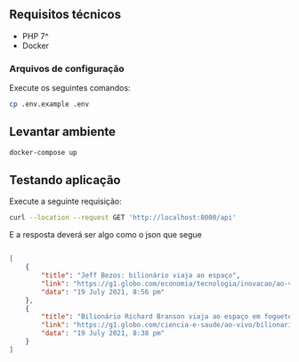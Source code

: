 ## Requisitos técnicos

* PHP 7^
* Docker


### Arquivos de configuração

Execute os seguintes comandos:

```bash
cp .env.example .env
```

## Levantar ambiente 

```bash
docker-compose up
```

## Testando aplicação

Execute a seguinte requisição:

```bash
curl --location --request GET 'http://localhost:8000/api'
```

E a resposta deverá ser algo como o json que segue

```json

[
    {
        "title": "Jeff Bezos: bilionário viaja ao espaço",
        "link": "https://g1.globo.com/economia/tecnologia/inovacao/ao-vivo/jeff-bezos-bilionario-viaja-ao-espaco.ghtml",
        "data": "19 July 2021, 8:56 pm"
    },
    {
        "title": "Bilionário Richard Branson viaja ao espaço em foguete da Virgin Galactic",
        "link": "https://g1.globo.com/ciencia-e-saude/ao-vivo/bilionario-richard-branson-viaja-ao-espaco-em-foguete-da-virgin-galactic.ghtml",
        "data": "19 July 2021, 8:38 pm"
    }
]
```
